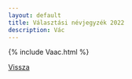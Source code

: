 ```yaml
---
layout: default
title: Választási névjegyzék 2022
description: Vác
---
```


{% include Vaac.html %}

[Vissza](./)